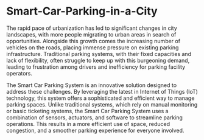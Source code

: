 # Smart-Car-Parking-in-a-City

The rapid pace of urbanization has led to significant changes in city landscapes, with more people migrating to urban areas in search of opportunities. Alongside this growth comes the increasing number of vehicles on the roads, placing immense pressure on existing parking infrastructure. Traditional parking systems, with their fixed capacities and lack of flexibility, often struggle to keep up with this burgeoning demand, leading to frustration among drivers and inefficiency for parking facility operators.


The Smart Car Parking System is an innovative solution designed to address these challenges. By leveraging the latest in Internet of Things (IoT) technology, this system offers a sophisticated and efficient way to manage parking spaces. Unlike traditional systems, which rely on manual monitoring or basic ticketing systems, the Smart Car Parking System uses a combination of sensors, actuators, and software to streamline parking operations. This results in a more efficient use of space, reduced congestion, and a smoother parking experience for everyone involved.
